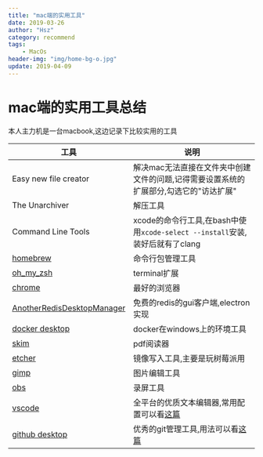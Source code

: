 ```yaml
---
title: "mac端的实用工具"
date: 2019-03-26
author: "Hsz"
category: recommend
tags:
    - MacOs
header-img: "img/home-bg-o.jpg"
update: 2019-04-09
---
```

# mac端的实用工具总结

本人主力机是一台macbook,这边记录下比较实用的工具

工具|说明
---|---
Easy new file creator|解决mac无法直接在文件夹中创建文件的问题,记得需要设置系统的扩展部分,勾选它的"访达扩展"
The Unarchiver|解压工具
Command Line Tools|xcode的命令行工具,在bash中使用`xcode-select --install`安装,装好后就有了clang
[homebrew](http://blog.hszofficial.site/recommend/2016/06/28/mac%E7%9A%84%E5%8C%85%E7%AE%A1%E7%90%86%E5%B7%A5%E5%85%B7homebrew/)|命令行包管理工具
[oh_my_zsh](http://blog.hszofficial.site/recommend/2016/06/28/%E7%BB%88%E7%AB%AF%E7%9A%84%E7%BB%88%E6%9E%81%E8%A7%A3%E5%86%B3%E6%96%B9%E6%A1%88oh_my_zsh/)|terminal扩展
[chrome](https://www.google.com/chrome/)|最好的浏览器
[AnotherRedisDesktopManager](https://github.com/qishibo/AnotherRedisDesktopManager)                             | 免费的redis的gui客户端,electron实现
[docker desktop](https://docs.docker.com/docker-for-mac/install/)|docker在windows上的环境工具
[skim](https://skim-app.sourceforge.io/)|pdf阅读器
[etcher](https://www.balena.io/etcher/)|镜像写入工具,主要是玩树莓派用
[gimp](https://www.gimp.org/)|图片编辑工具
[obs](https://obsproject.com/)|录屏工具
[vscode](https://code.visualstudio.com/)|全平台的优质文本编辑器,常用配置可以看[这篇](http://blog.hszofficial.site/recommend/2018/02/10/Vscode%E9%85%8D%E7%BD%AE/)
[github desktop](https://desktop.github.com/)|优秀的git管理工具,用法可以看[这篇](http://blog.hszofficial.site/recommend/2016/11/26/%E5%8F%AF%E8%A7%86%E5%8C%96git%E5%B7%A5%E5%85%B7githubDesktop/)
